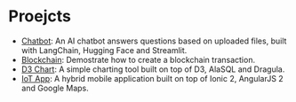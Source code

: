 # Proejcts
- [Chatbot](https://github.com/ivxivx/AI-chatbot): An AI chatbot answers questions based on uploaded files, built with LangChain, Hugging Face and Streamlit.
- [Blockchain](https://github.com/ivxivx/BC-sign-broadcast): Demostrate how to create a blockchain transaction.
- [D3 Chart](https://github.com/ivxivx/FE-d3-chart): A simple charting tool built on top of D3, AlaSQL and Dragula.
- [IoT App](https://github.com/ivxivx/FE-hybrid-ionic): A hybrid mobile application built on top of Ionic 2, AngularJS 2 and Google Maps.

